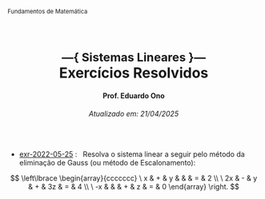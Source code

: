 <sup>Fundamentos de Matemática</sup>
<img alt="" width="100%" height="2px" align="right">

&nbsp;

<h1 align="center"><sup>&mdash;{ Sistemas Lineares }&mdash;</sup><br>Exercícios Resolvidos</h1>
<h4 align="center">Prof. Eduardo Ono</h4>
<h6 align="center">Atualizado em: 21/04/2025</h6>

&nbsp;

* [exr-2022-05-25](./exercicios-resolvidos/exr-2022-05-25.ipynb) : &nbsp; Resolva o sistema linear a seguir pelo método da eliminação de Gauss (ou método de Escalonamento):

$$
\left\lbrace
  \begin{array}{ccccccc}
  \ x & + & y & & & = & 2 \\
  \ 2x & - & y & + & 3z & = & 4 \\
  \ -x & & & + & z & = & 0
  \end{array}
\right.
$$

&nbsp;
